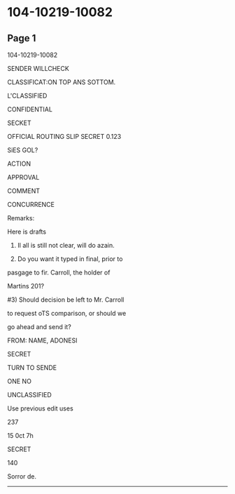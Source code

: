 # 104-10219-10082

## Page 1

104-10219-10082

SENDER WILLCHECK

CLASSIFICAT:ON TOP ANS SOTTOM.

L'CLASSIFIED

CONFIDENTIAL

SECKET

OFFICIAL ROUTING SLIP SECRET 0.123

SiES GOL?

ACTION

APPROVAL

COMMENT

CONCURRENCE

Remarks:

Here is drafts

1) Il all is still not clear, will do azain.

2) Do you want it typed in final, prior to

pasgage to fir. Carroll, the holder of

Martins 201?

#3) Should decision be left to Mr. Carroll

to request oTS comparison, or should we

go ahead and send it?

FROM: NAME, ADONESI

SECRET

TURN TO SENDE

ONE NO

UNCLASSIFIED

Use previous edit uses

237

15 0ct 7h

SECRET

140

Sorror de.

---

